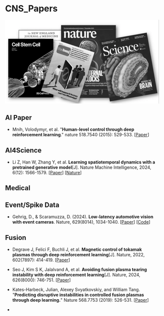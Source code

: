 # CNS_Papers 

<img src="https://github.com/Event-AHU/CNS_Papers/blob/main/cns.webp" width="500">




## AI Paper 
* Mnih, Volodymyr, et al. "**Human-level control through deep reinforcement learning**." nature 518.7540 (2015): 529-533.
  [[Paper](https://www.nature.com/articles/s41586-024-07024-9.pdf)] 


## AI4Science 

* Li Z, Han W, Zhang Y, et al. **Learning spatiotemporal dynamics with a pretrained generative model**[J]. Nature Machine Intelligence, 2024, 6(12): 1566-1579.
  [[Paper](https://www.researchsquare.com/article/rs-4183330/v1)]
  [[Nature](https://www.nature.com/articles/s42256-024-00938-z)]


## Medical 



## Event/Spike Data 
* Gehrig, D., & Scaramuzza, D. (2024). **Low-latency automotive vision with event cameras**. Nature, 629(8014), 1034-1040.
  [[Paper](https://www.nature.com/articles/s41586-024-07409-w.pdf)]
  [[Code](https://github.com/uzh-rpg/dsec-det)]

## Fusion 
* Degrave J, Felici F, Buchli J, et al. **Magnetic control of tokamak plasmas through deep reinforcement learning**[J]. Nature, 2022, 602(7897): 414-419.
  [[Paper](https://www.nature.com/articles/s41586-021-04301-9.pdf)]

* Seo J, Kim S K, Jalalvand A, et al. **Avoiding fusion plasma tearing instability with deep reinforcement learning**[J]. Nature, 2024, 626(8000): 746-751.
  [[Paper](https://www.nature.com/articles/s41586-024-07024-9.pdf)]

* Kates-Harbeck, Julian, Alexey Svyatkovskiy, and William Tang. "**Predicting disruptive instabilities in controlled fusion plasmas through deep learning.**" Nature 568.7753 (2019): 526-531.
  [[Paper](https://www.nature.com/articles/s41586-019-1116-4)]

* 



